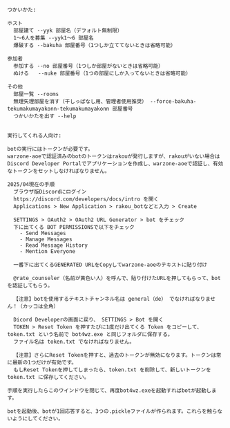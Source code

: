 ﻿```
つかいかた:

ホスト
  部屋建て --yyk 部屋名（デフォルト無制限）
  1～6人を募集 --yyk1～6 部屋名
  爆破する --bakuha 部屋番号（1つしか立ててないときは省略可能）

参加者
  参加する --no 部屋番号（1つしか部屋がないときは省略可能）
  ぬける   --nuke 部屋番号（1つの部屋にしか入ってないときは省略可能）

その他
  部屋一覧 --rooms
  無理矢理部屋を消す（干しっぱなし用、管理者使用推奨） --force-bakuha-tekumakumayakonn-tekumakumayakonn 部屋番号
  つかいかたを出す --help


実行してくれる人向け:

botの実行にはトークンが必要です。
warzone-aoeで認証済みのbotのトークンはrakouが発行しますが、rakouがいない場合はDiscord Developer Portalでアプリケーションを作成し、warzone-aoeで認証し、有効なトークンをセットしなければなりません。

2025/04現在の手順
  ブラウザ版Discordにログイン
  https://discord.com/developers/docs/intro を開く
  Applications > New Application > rakou_botなどと入力 > Create

  SETTINGS > OAuth2 > OAuth2 URL Generator > bot をチェック
  下に出てくる BOT PERMISSIONSで以下をチェック
    - Send Messages
    - Manage Messages
    - Read Message History
    - Mention Everyone

  一番下に出てくるGENERATED URLをCopyしてwarzone-aoeのテキストに貼り付け

  @rate_counseler（名前が黄色い人）を呼んで、貼り付けたURLを押してもらって、botを認証してもらう。

  【注意】botを使用するテキストチャンネル名は general（de） でなければなりません！（カッコは全角）

  Dicord Developerの画面に戻り、 SETTINGS > Bot を開く
  TOKEN > Reset Token を押すたびに1度だけ出てくる Token をコピーして、token.txt という名前で bot4wz.exe と同じフォルダに保存する。
  ファイル名は token.txt でなければなりません。

  【注意】さらにReset Tokenを押すと、過去のトークンが無効になります。トークンは常に最新の1つだけが有効です。
  もしReset Tokenを押してしまったら、token.txt を削除して、新しいトークンを token.txt に保存してください。

手順を実行したらこのウインドウを閉じて、再度bot4wz.exeを起動すればbotが起動します。

botを起動後、botが1回応答すると、3つの.pickleファイルが作られます。これらを触らないようにしてください。
```
